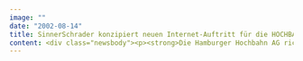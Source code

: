 ```yaml
---
image: ""
date: "2002-08-14"
title: SinnerSchrader konzipiert neuen Internet-Auftritt für die HOCHBAHN
content: <div class="newsbody"><p><strong>Die Hamburger Hochbahn AG richtet ihre Kommunikation mit einem neuen Internetauftritt auf die veränderten Marktbedingungen im ÖPNV (Öffentlicher Personennahverkehr) aus.</strong></p><p>Das Nahverkehrsunternehmen hat nach einer Wettbewerbspräsentation den Internetdienstleister SinnerSchrader mit Konzeption und Design einer neuen Website beauftragt. Neben den Fahrgästen als bisheriger Hauptzielgruppe wird die Hochbahn damit künftig verstärkt Länder und Kommunen als Aufgabenträger sowie Öffentlichkeit und Politik ansprechen. Ziel ist es, den Entscheidern bei Ausschreibungen im Regionalverkehr die Leistungsfähigkeit des Unternehmens zu verdeutlichen.</p><p>Mit einem modularen und ausbaufähigen Konzept und klarer Segmentierung der Zielgruppen konnte sich SinnerSchrader gegenüber den Wettbewerbern durchsetzen. Die emotionale, kundenorientierte Ansprache der Fahrgäste wird durch rationalere, faktenreiche Themen für Presse und Öffentlichkeit ergänzt. Dabei wird das Unternehmen Hochbahn stärker im Mittelpunkt stehen als bei der Fahrgastinformation. Die neue Website startet im vierten Quartal 2002.</p><p>"Mit der Neugestaltung dieses modernen Kommunikationsmittels werden wir unserer neuen Rolle im Wettbewerb besser gerecht", betont Günter Elste, der Vorstandsvorsitzende der Hamburger Hochbahn AG. Die Hochbahn betreibt drei U-Bahn- und mehr als 100 Buslinien in Hamburg mit rund einer Million Fahrgästen am Tag. Das zweitgrößte ÖPNV-Unternehmen in Deutschland engagiert sich gemeinsam mit Partnern auch außerhalb Hamburgs im schienengebundenen Personennahverkehr (SPNV).</p></div>
---
```

